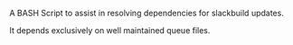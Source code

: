 A BASH Script to assist in resolving dependencies for slackbuild updates.

It depends exclusively on well maintained queue files.
